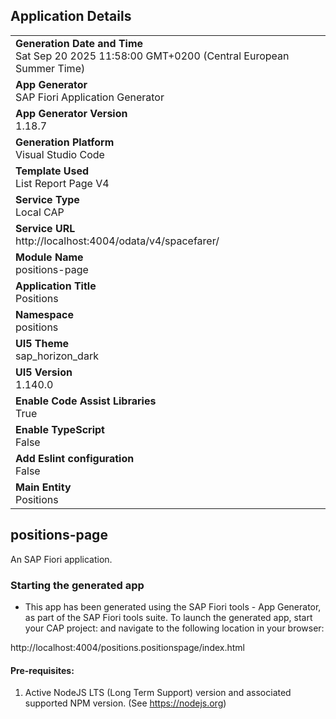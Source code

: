 ## Application Details
|               |
| ------------- |
|**Generation Date and Time**<br>Sat Sep 20 2025 11:58:00 GMT+0200 (Central European Summer Time)|
|**App Generator**<br>SAP Fiori Application Generator|
|**App Generator Version**<br>1.18.7|
|**Generation Platform**<br>Visual Studio Code|
|**Template Used**<br>List Report Page V4|
|**Service Type**<br>Local CAP|
|**Service URL**<br>http://localhost:4004/odata/v4/spacefarer/|
|**Module Name**<br>positions-page|
|**Application Title**<br>Positions|
|**Namespace**<br>positions|
|**UI5 Theme**<br>sap_horizon_dark|
|**UI5 Version**<br>1.140.0|
|**Enable Code Assist Libraries**<br>True|
|**Enable TypeScript**<br>False|
|**Add Eslint configuration**<br>False|
|**Main Entity**<br>Positions|

## positions-page

An SAP Fiori application.

### Starting the generated app

-   This app has been generated using the SAP Fiori tools - App Generator, as part of the SAP Fiori tools suite.  To launch the generated app, start your CAP project:  and navigate to the following location in your browser:

http://localhost:4004/positions.positionspage/index.html

#### Pre-requisites:

1. Active NodeJS LTS (Long Term Support) version and associated supported NPM version.  (See https://nodejs.org)


